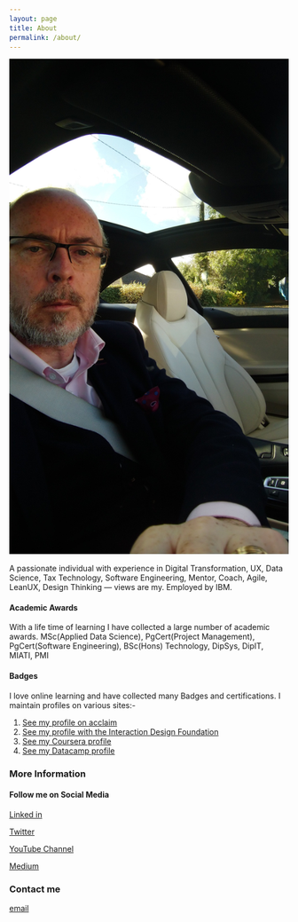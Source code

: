```yaml
---
layout: page
title: About
permalink: /about/
---
```

![Favorite Picture](/images/me.jpeg)

A passionate individual with experience in Digital Transformation, UX, Data Science, Tax Technology, Software Engineering, Mentor, Coach, Agile, LeanUX, Design Thinking — views are my.  Employed by IBM.

#### Academic Awards
With a life time of learning I have collected a large number of academic awards.  MSc(Applied Data Science), PgCert(Project Management), PgCert(Software Engineering), BSc(Hons) Technology, DipSys, DipIT, MIATI, PMI

#### Badges
I love online learning and have collected many Badges and certifications. I maintain profiles on various sites:-

1. [See my profile on acclaim](https://www.youracclaim.com/users/david-moore.6cdd3138)
2. [See my profile with the Interaction Design Foundation](https://www.interaction-design.org/david-moore)
3. [See my Coursera profile](https://www.coursera.org/user/5e1d6386bd02e1b465ca1f324a9b41e8)
4. [See my Datacamp profile](https://www.datacamp.com/profile/mooredvd)



### More Information

#### Follow me on Social Media
[Linked in](https://www.linkedin.com/in/mooredvd)

[Twitter](https://twitter.com/CognitiveDave)

[YouTube Channel](https://www.youtube.com/channel/UCjKfduR7k-TQI0MJl209k2A)

[Medium](https://medium.com/@mlexperiencedavid)

### Contact me
[email](mailto:mlexperiencedavid@gmail.com)
